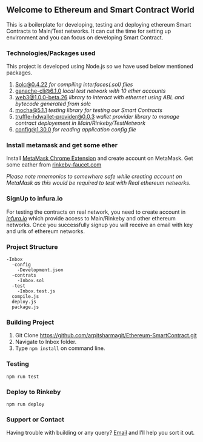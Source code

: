## Welcome to Ethereum and Smart Contract World

This is a boilerplate for developing, testing and deploying ethereum Smart Contracts to Main/Test networks. It can cut the time for setting up environment and you can focus on developing Smart Contract. 

### Technologies/Packages used

This project is developed using Node.js so we have used below mentioned packages.

1. Solc@0.4.22 *for compiling interfaces(.sol) files*
2. ganache-cli@6.1.0 *local test network with 10 ether accounts*
3. web3@1.0.0-beta.26 *library to interact with ethernet using ABL and bytecode generated from solc*
4. mocha@5.1.1 *testing library for testing our Smart Contracts*
5. truffle-hdwallet-provider@0.0.3 *wallet provider library to manage contract deployement in Main/Rinkeby/TestNetwork*
6. config@1.30.0 *for reading application config file*

### Install metamask and get some ether

Install [MetaMask Chrome Extension](https://chrome.google.com/webstore/detail/metamask/nkbihfbeogaeaoehlefnkodbefgpgknn?hl=en) and create account on MetaMask.
Get some eather from [rinkeby-faucet.com](http://rinkeby-faucet.com)

*Please note mnemonics to somewhere safe while creating account on MetaMask as this would be required to test with Real ethereum networks.*

### SignUp to infura.io

For testing the contracts on real network, you need to create account in [*infura.io*](http://infura.io) which provide access to Main/Rinkeby and other ethereum networks. Once you successfully signup you will receive an email with key and urls of ethereum networks.

### Project Structure

```
-Inbox
  -config
    -Development.json
  -contrats
    -Inbox.sol
  -test
    -Inbox.test.js
  compile.js
  deploy.js
  package.js
```

### Building Project

1. Git Clone https://github.com/arpitsharmagit/Ethereum-SmartContract.git
2. Navigate to Inbox folder.
3. Type ```npm install``` on command line.

### Testing 

```npm run test```

### Deploy to Rinkeby

```npm run deploy```

### Support or Contact

Having trouble with building or any query? [Email](mailto:mr.arpit.sharma@hotmail.com) and I’ll help you sort it out.